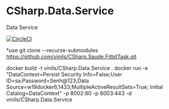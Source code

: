 # CSharp.Data.Service
Data Service

[![CircleCI](https://circleci.com/gh/vinils/CSharp.Data.Service.svg?style=svg)](https://circleci.com/gh/vinils/CSharp.Data.Service)

*use git clone --recurse-submodules https://github.com/vinils/CSharp.Saude.FitbitTask.git

docker build -t vinils/CSharp.Data.Service .
docker run -e "DataContext=Persist Security Info=False;User ID=sa;Password=Senh@123;Data Source=w19docker6,1433;MultipleActiveResultSets=True; Initial Catalog=DataContext" -p 8002:80 -p 8003:443 -d vinils/CSharp.Data.Service
